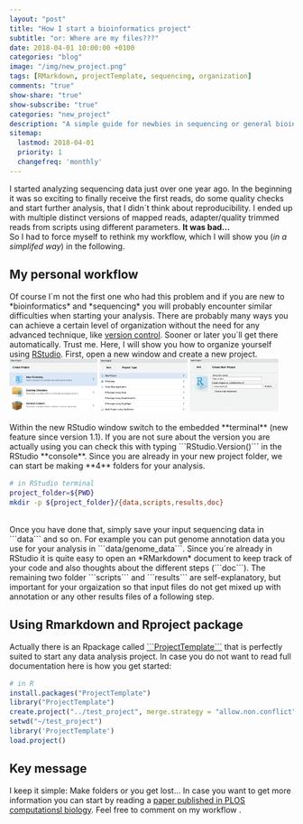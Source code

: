 ```yaml
---
layout: "post"
title: "How I start a bioinformatics project"
subtitle: "or: Where are my files???"
date: 2018-04-01 10:00:00 +0100
categories: "blog"
image: "/img/new_project.png"
tags: [RMarkdown, projectTemplate, sequencing, organization]
comments: "true"
show-share: "true"
show-subscribe: "true"
categories: "new_project"
description: "A simple guide for newbies in sequencing or general bioinformatics to do reproducible research"
sitemap: 
  lastmod: 2018-04-01
  priority: 1
  changefreq: 'monthly'
---
```


I started analyzing sequencing data just over one year ago. In the beginning it was so exciting to finally receive the first reads, do some quality checks and start further analysis, that I didn´t think about reproducibility. I ended up with multiple distinct versions of mapped reads, adapter/quality trimmed reads from scripts using different parameters. **It was bad...** <i class="em em-anguished"></i>   
So I had to force myself to rethink my workflow, which I will show you (*in a simplifed way*) in the following.  

<h2>My personal workflow</h2>  
Of course I`m not the first one who had this problem and if you are new to *bioinformatics* and *sequencing* you will probably encounter similar difficulties when starting your analysis. There are probably many ways you can achieve a certain level of organization without the need for any advanced technique, like <a target="_blank" href="https://git-scm.com/book/en/v2/Getting-Started-About-Version-Control">version control</a>. Sooner or later you´ll get there automatically. Trust me.   
Here, I will show you how to organize yourself using <a target = "_blank" href="https://www.rstudio.com">RStudio</a>.   
First, open a new window and create a new project.  
<br>
<div>
  <img src="/img/new_project_rproject1.png" style="width: 31%;"/>
  <img src="/img/new_project_rproject2.png" style="width: 31%;"/>
  <img src="/img/new_project_rproject3.png" style="width: 31%;"/>
</div>
<br>
Within the new RStudio window switch to the embedded **terminal** (new feature since version 1.1). If you are not sure about the version you are actually using you can check this with typing ```RStudio.Version()``` in the RStudio **console**.  
Since you are already in your new project folder, we can start be making **4** folders for your analysis.  

``` bash
# in RStudio terminal
project_folder=${PWD}
mkdir -p ${project_folder}/{data,scripts,results,doc}    
```
<br>  
Once you have done that, simply save your input sequencing data in ```data``` and so on. For example you can put genome annotation data you use for your analysis in ```data/genome_data```.  
Since you´re already in RStudio it is quite easy to open an *RMarkdown* document to keep track of your code and also thoughts about the different steps (```doc```). The remaining two folder ```scripts``` and ```results``` are self-explanatory, but important for your orgaization so that input files do not get mixed up with annotation or any other results files of a following step.   

<h2>Using Rmarkdown and Rproject package</h2>   
Actually there is an Rpackage called <a target="_blank" href ="http://projecttemplate.net/getting_started.html">```ProjectTemplate```</a> that is perfectly suited to start any data analysis project. In case you do not want to read full documentation here is how you get started:  

``` r
# in R
install.packages("ProjectTemplate")
library("ProjectTemplate")
create.project("../test_project", merge.strategy = "allow.non.conflict")
setwd("~/test_project")
library('ProjectTemplate')
load.project()
```

<h2> Key message</h2>  
I keep it simple: Make folders or you get lost...  
In case you want to get more information you can start by reading a <a target="_blank" href="http://journals.plos.org/ploscompbiol/article?id=10.1371/journal.pcbi.1000424">paper published in PLOS computationsl biology</a>. Feel free to comment on my workflow <i class="em <i class="em em-slightly_smiling_face></i>.  




<link href="https://afeld.github.io/emoji-css/emoji.css" rel="stylesheet">

